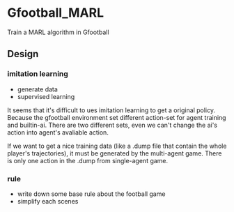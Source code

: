 # Gfootball_MARL
Train a MARL algorithm in Gfootball

## Design

### imitation learning
* generate data
* supervised learning

It seems that it's difficult to ues imitation learning to get a original policy. Because the gfootball environment set different action-set for agent training and builtin-ai. There are two different sets, even we can't change the ai's action into agent's avaliable action.

If we want to get a nice training data (like a .dump file that contain the whole player's trajectories), it must be generated by the multi-agent game. There is only one action in the .dump from single-agent game.

### rule
* write down some base rule about the football game
* simplify each scenes